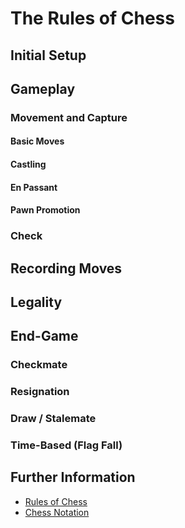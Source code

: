 # The Rules of Chess

## Initial Setup

## Gameplay

### Movement and Capture

#### Basic Moves

#### Castling

#### En Passant

#### Pawn Promotion

### Check

## Recording Moves

## Legality

## End-Game

### Checkmate

### Resignation

### Draw / Stalemate

### Time-Based (Flag Fall)

## Further Information

* [Rules of Chess](https://en.wikipedia.org/wiki/Rules_of_chess)
* [Chess Notation](https://en.wikipedia.org/wiki/Chess_notation)
